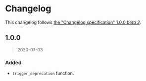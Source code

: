 # Changelog
This changelog follows [the "Changelog specification" 1.0.0 *beta 2*](https://github.com/YaFou/Changelog-specification).

## 1.0.0
> 2020-07-03

### Added
- `trigger_deprecation` function.
